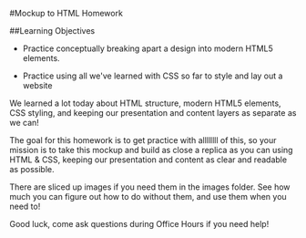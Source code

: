 #Mockup to HTML Homework

##Learning Objectives

+ Practice conceptually breaking apart a design into modern HTML5 elements.

+ Practice using all we've learned with CSS so far to style and lay out a website



We learned a lot today about HTML structure, modern HTML5 elements, CSS styling, and keeping our presentation and content layers as separate as we can!

The goal for this homework is to get practice with allllllll of this, so your mission is to take this mockup and build as close a replica as you can using HTML & CSS, keeping our presentation and content as clear and readable as possible.

There are sliced up images if you need them in the images folder. See how much you can figure out how to do without them, and use them when you need to!

Good luck, come ask questions during Office Hours if you need help!
